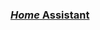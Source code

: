 ### [*Home* Assistant](http://www.baidu.com/link?url=t8E-JvqhsBB-MXM5WHNwcuKq3AEZOGJ0S2UkrDcqzKWAI61kN98Hwsl-hUi_SpNT)
